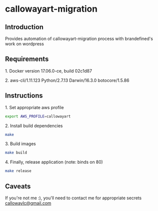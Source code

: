 # callowayart-migration

## Introduction

Provides automation of callowayart-migration process with brandefined's work
on wordpress

## Requirements

1\. Docker version 17.06.0-ce, build 02c1d87

2\. aws-cli/1.11.123 Python/2.7.13 Darwin/16.3.0 botocore/1.5.86


## Instructions

1\. Set appropriate aws profile
```bash
export AWS_PROFILE=callowayart
```

2\. Install build dependencies
```bash
make
```

3\. Build images
```bash
make build
```

4\. Finally, release application (note: binds on 80)
```bash
make release
```

## Caveats

If you're not me :), you'll need to contact me for appropriate secrets callowaylc@gmail.com